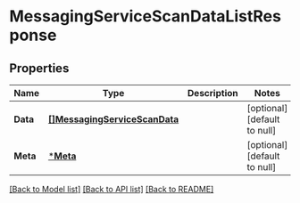 # MessagingServiceScanDataListResponse

## Properties
Name | Type | Description | Notes
------------ | ------------- | ------------- | -------------
**Data** | [**[]MessagingServiceScanData**](MessagingServiceScanData.md) |  | [optional] [default to null]
**Meta** | [***Meta**](meta.md) |  | [optional] [default to null]

[[Back to Model list]](../README.md#documentation-for-models) [[Back to API list]](../README.md#documentation-for-api-endpoints) [[Back to README]](../README.md)

